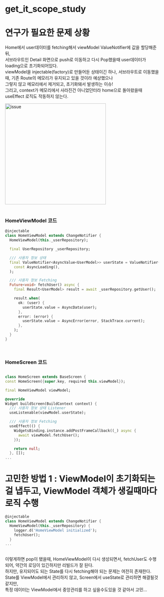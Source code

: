 # get_it_scope_study

# 연구가 필요한 문제 상황
Home에서 user데이터를 fetching해서 viewModel ValueNotifier에 값을 할당해준뒤,<br>
서브라우트인 Detail 화면으로 push로 이동하고 다시 Pop했을때 user데이터가 loading으로 초기화되어있다.<br>
viewModel을 injectable(factory)로 만들어둔 상태이긴 하나, 서브라우트로 이동했을때, 기존 Route의 메모리가 유지되고 있을 것이라 예상했으나<br>
그렇지 않고 메모리에서 제거되고, 초기화돼서 발생하는 이슈!<br>
그리고, context가 메모리에서 사라진건 아니었던터라 home으로 돌아왔을때 useEffect 로직도 작동하지 않는다.<br>

<img width="330" alt="issue" src="https://github.com/user-attachments/assets/0277c70c-7f94-463a-aeea-46b713dfaa4e" />

<br>


<br>

### HomeViewModel 코드

``` dart
@injectable
class HomeViewModel extends ChangeNotifier {
  HomeViewModel(this._userRepository);

  final UserRepository _userRepository;

  /// 사용자 정보 상태
  final ValueNotifier<AsyncValue<UserModel>> userState = ValueNotifier(
    const AsyncLoading(),
  );

  /// 사용자 정보 Fetching
  Future<void> fetchUser() async {
    final Result<UserModel> result = await _userRepository.getUser();

    result.when(
      ok: (user) {
        userState.value = AsyncData(user);
      },
      error: (error) {
        userState.value = AsyncError(error, StackTrace.current);
      },
    );
  }
}

```
<br>

### HomeScreen 코드
``` dart

class HomeScreen extends BaseScreen {
const HomeScreen({super.key, required this.viewModel});

final HomeViewModel viewModel;

@override
Widget buildScreen(BuildContext context) {
  /// 사용자 정보 상태 Listener
  useListenable(viewModel.userState);

  /// 사용자 정보 Fetching
  useEffect(() {
    WidgetsBinding.instance.addPostFrameCallback((_) async {
      await viewModel.fetchUser();
    });

    return null;
  }, []);
...
```

# 고민한 방법 1 : ViewModel이 초기화되는걸 냅두고, ViewModel 객체가 생길때마다 로직 수행
``` dart
@injectable
class HomeViewModel extends ChangeNotifier {
  HomeViewModel(this._userRepository) {
    logger.d('HomeViewModel initialized');
    fetchUser();
  }
...
```
<br>
이렇게하면 pop이 됐을때, HomeViewModel이 다시 생성되면서, fetchUser도 수행되어, 약간의 로딩이 있긴하지만
리빌드가 잘 된다.
<br>
하지만, 유지되어도 되는 State를 다시 fetching해야 되는 문제는 여전히 존재한다.<br>
State를 ViewModel에서 관리하지 않고, Screen에서 useState로 관리하면 해결될것 같지만,<br>
특정 데이터는 ViewModel에서 중앙관리를 하고 싶을수도있을 것 같아서 고민...

